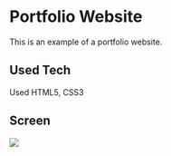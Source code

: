 <h1> Portfolio Website </h1>

This is an example of a portfolio website.

<h2> Used Tech </h2>

Used HTML5, CSS3

<h2> Screen </h2>
 
 ![](ekran.gif)

